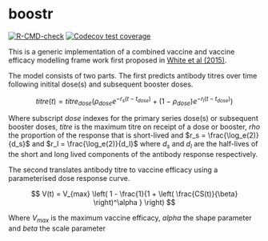 
<!-- README.md is generated from README.Rmd. Please edit that file -->

# boostr

<!-- badges: start -->

[![R-CMD-check](https://github.com/mrc-ide/boostr/actions/workflows/R-CMD-check.yaml/badge.svg)](https://github.com/mrc-ide/boostr/actions/workflows/R-CMD-check.yaml)
[![Codecov test
coverage](https://codecov.io/gh/mrc-ide/boostr/graph/badge.svg)](https://app.codecov.io/gh/mrc-ide/boostr)
<!-- badges: end -->

This is a generic implementation of a combined vaccine and vaccine
efficacy modelling frame work first proposed in [White et al
(2015)](https://www.thelancet.com/journals/laninf/article/PIIS1473-3099(15)00239-X/fulltext).

The model consists of two parts. The first predicts antibody titres over
time following initital dose(s) and subsequent booster doses.

$$
titre(t) = titre_{dose} \left( \rho_{dose} e^{-r_s (t - t_{dose})} + (1 - \rho_{dose}) e^{-r_l (t - t_{dose})} \right)
$$

Where subscript $dose$ indexes for the primary series dose(s) or
subsequent booster doses, $titre$ is the maximum titre on receipt of a
dose or booster, $rho$ the proportion of the response that is
short-lived and $r_s = \frac{\log_e(2)}{d_s}$ and
$r_l = \frac{\log_e(2)}{d_l}$ where $d_s$ and $d_l$ are the half-lives
of the short and long lived components of the antibody response
respectively.

The second translates antibody titre to vaccine efficacy using a
parameterised dose response curve.

$$
V(t) = V_{max} \left( 1 - \frac{1}{1 + \left( \frac{CS(t)}{\beta} \right)^\alpha } \right)
$$

Where $V_{max}$ is the maximum vaccine efficacy, $alpha$ the shape
parameter and $beta$ the scale parameter
